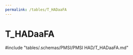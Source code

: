 ```yaml
---
permalink: /tables/T_HADaaFA
---
```

# T_HADaaFA
<!-- SPDX-License-Identifier: MPL-2.0 -->

<!-- ATTENTION : Ne pas supprimer ou modifier la ligne ci-dessous -->
#include "tables/.schemas/PMSI/PMSI HAD/T_HADaaFA.md"
<!-- ATTENTION : Ne pas supprimer ou modifier la ligne ci-dessus -->
